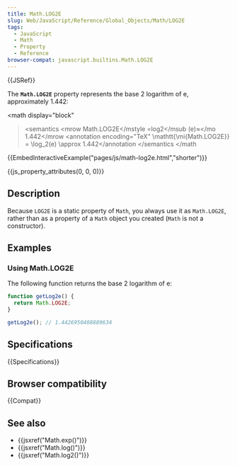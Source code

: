 ```yaml
---
title: Math.LOG2E
slug: Web/JavaScript/Reference/Global_Objects/Math/LOG2E
tags:
  - JavaScript
  - Math
  - Property
  - Reference
browser-compat: javascript.builtins.Math.LOG2E
---
```

{{JSRef}}

The **`Math.LOG2E`** property represents the base 2 logarithm of e,
approximately 1.442:

<math display="block"

> <semantics <mrow <mstyle mathvariant="monospace"><mi>Math.LOG2E</mi></mstyle
> <mo>=</mo><msub><mo lspace="0em" rspace="0em">log</mo><mn>2</mn></msub
> <mo stretchy="false">(</mo><mi>e</mi><mo stretchy="false">)</mo><mo>≈</mo
> <mn>1.442</mn></mrow <annotation encoding="TeX" \mathtt{\mi{Math.LOG2E}} =
> \log_2(e) \approx 1.442</annotation </semantics </math

{{EmbedInteractiveExample("pages/js/math-log2e.html","shorter")}}

{{js_property_attributes(0, 0, 0)}}

## Description

Because `LOG2E` is a static property of `Math`, you always use it as
`Math.LOG2E`, rather than as a property of a `Math` object you created (`Math`
is not a constructor).

## Examples

### Using Math.LOG2E

The following function returns the base 2 logarithm of e:

```js
function getLog2e() {
  return Math.LOG2E;
}

getLog2e(); // 1.4426950408889634
```

## Specifications

{{Specifications}}

## Browser compatibility

{{Compat}}

## See also

- {{jsxref("Math.exp()")}}
- {{jsxref("Math.log()")}}
- {{jsxref("Math.log2()")}}
